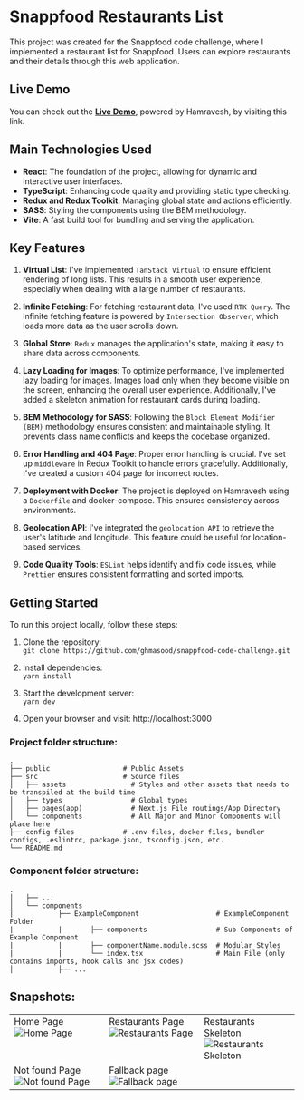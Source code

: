 # Snappfood Restaurants List

This project was created for the Snappfood code challenge, where I implemented a restaurant list for Snappfood. Users can explore restaurants and their details through this web application.

## Live Demo

You can check out the **[Live Demo](http://snappfood.gh-masoud.ir/)**, powered by Hamravesh, by visiting this link.

## Main Technologies Used

- **React**: The foundation of the project, allowing for dynamic and interactive user interfaces.
- **TypeScript**: Enhancing code quality and providing static type checking.
- **Redux and Redux Toolkit**: Managing global state and actions efficiently.
- **SASS**: Styling the components using the BEM methodology.
- **Vite**: A fast build tool for bundling and serving the application.

## Key Features

1. **Virtual List**: I've implemented `TanStack Virtual` to ensure efficient rendering of long lists. This results in a smooth user experience, especially when dealing with a large number of restaurants.

2. **Infinite Fetching**: For fetching restaurant data, I've used `RTK Query`. The infinite fetching feature is powered by `Intersection Observer`, which loads more data as the user scrolls down.

3. **Global Store**: `Redux` manages the application's state, making it easy to share data across components.

4. **Lazy Loading for Images**: To optimize performance, I've implemented lazy loading for images. Images load only when they become visible on the screen, enhancing the overall user experience. Additionally, I've added a skeleton animation for restaurant cards during loading.

5. **BEM Methodology for SASS**: Following the `Block Element Modifier (BEM)` methodology ensures consistent and maintainable styling. It prevents class name conflicts and keeps the codebase organized.

6. **Error Handling and 404 Page**: Proper error handling is crucial. I've set up `middleware` in Redux Toolkit to handle errors gracefully. Additionally, I've created a custom 404 page for incorrect routes.

7. **Deployment with Docker**: The project is deployed on Hamravesh using a `Dockerfile` and docker-compose. This ensures consistency across environments.

8. **Geolocation API**: I've integrated the `geolocation API` to retrieve the user's latitude and longitude. This feature could be useful for location-based services.

9. **Code Quality Tools**: `ESLint` helps identify and fix code issues, while `Prettier` ensures consistent formatting and sorted imports.

## Getting Started

To run this project locally, follow these steps:

1. Clone the repository:
   <br/>
   `git clone https://github.com/ghmasood/snappfood-code-challenge.git`
   <br/>

2. Install dependencies:
   <br/>
   `yarn install`
   <br/>

3. Start the development server:
   <br/>
   `yarn dev`
   <br/>

4. Open your browser and visit: http://localhost:3000

### Project folder structure:

    .
    ├── public                  # Public Assets
    ├── src                     # Source files
    │   ├── assets                # Styles and other assets that needs to be transpiled at the build time
    │   ├── types                 # Global types
    │   ├── pages(app)            # Next.js File routings/App Directory
    │   └── components            # All Major and Minor Components will place here
    ├── config files            # .env files, docker files, bundler configs, .eslintrc, package.json, tsconfig.json, etc.
    └── README.md

### Component folder structure:

    .
    │   ├── ...
    │   └── components
    |           ├── ExampleComponent                   # ExampleComponent Folder
    |           |       ├── components                 # Sub Components of Example Component
    |           |       ├── componentName.module.scss  # Modular Styles
    |           |       └── index.tsx                  # Main File (only contains imports, hook calls and jsx codes)
    │           ├── ...

## Snapshots:

<table ><tr  >
    <td valign="top" width="33%">
      Home Page
        <img  alt="Home Page" src="https://github.com/ghmasood/snappfood-code-challenge/assets/33165677/c58b6a73-0528-47bb-b431-d2fc0e38979f">
    </td>
    <td valign="top" width="33%">
      Restaurants Page
        <img alt="Restaurants Page" src="https://github.com/ghmasood/snappfood-code-challenge/assets/33165677/b12ab410-22b7-4528-93ec-f8e8266330fb">
    </td>
  <td valign="top" width="33%">
    Restaurants Skeleton
        <img alt="Restaurants Skeleton" src="https://github.com/ghmasood/snappfood-code-challenge/assets/33165677/6ee7a110-ac88-4460-9a8c-39c59059a8b7">
    </td>
  </tr>
  <tr  >
    <td valign="top" width="33%">
      Not found Page
        <img  alt="Not found Page" src="https://github.com/ghmasood/snappfood-code-challenge/assets/33165677/29b49530-7d25-474d-b685-49e3f280d56e">
    </td>

  <td valign="top" width="33%">
    Fallback page
        <img alt="Fallback page" src="https://github.com/ghmasood/snappfood-code-challenge/assets/33165677/e96dd986-e698-4144-9331-536772df00ce">
    </td>
  </tr>

</table>
